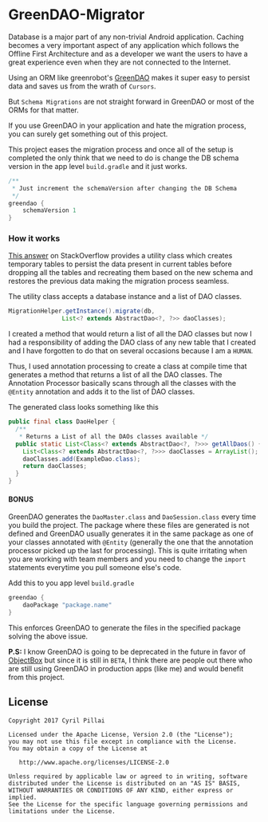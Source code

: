 # GreenDAO-Migrator

Database is a major part of any non-trivial Android application. Caching becomes a very important aspect of any application which follows the Offline First Architecture and as a developer we want the users to have a great experience even when they are not connected to the Internet.

Using an ORM like greenrobot's [GreenDAO](https://github.com/greenrobot/greenDAO) makes it super easy to persist data and saves us from the wrath of `Cursors`.

But `Schema Migrations` are not straight forward in GreenDAO or most of the ORMs for that matter.

If you use GreenDAO in your application and hate the migration process, you can surely get something out of this project.

This project eases the migration process and once all of the setup is completed the only think that we need to do is  change the DB schema version in the app level `build.gradle` and it just works.
```java
/**
 * Just increment the schemaVersion after changing the DB Schema
 */
greendao {
    schemaVersion 1
}
```

### How it works
[This answer](https://stackoverflow.com/questions/13373170/greendao-schema-update-and-data-migration/30334668#30334668) on StackOverflow provides a utility class which creates temporary tables to persist the data present in current tables before dropping all the tables and recreating them based on the new schema and restores the previous data making the migration process seamless.

The utility class accepts a database instance and a list of DAO classes.
```java
MigrationHelper.getInstance().migrate(db,
               List<? extends AbstractDao<?, ?>> daoClasses);
```

I created a method that would return a list of all the DAO classes but now I had a responsibility of adding the DAO class of any new table that I created and I have forgotten to do that on several occasions because I am a `HUMAN`.

Thus, I used annotation processing to create a class at compile time that generates a method that returns a list of all the DAO classes. The Annotation Processor basically scans through all the classes with the `@Entity` annotation and adds it to the list of DAO classes.

The generated class looks something like this

```java
public final class DaoHelper {
  /**
   * Returns a List of all the DAOs classes available */
  public static List<Class<? extends AbstractDao<?, ?>>> getAllDaos() {
  	List<Class<? extends AbstractDao<?, ?>>> daoClasses = ArrayList();
    daoClasses.add(ExampleDao.class);
    return daoClasses;
  }
}
```

#### BONUS
GreenDAO generates the `DaoMaster.class` and `DaoSession.class` every time you build the project. The package where these files are generated is not defined and GreenDAO usually generates it in the same package as one of your classes annotated with `@Entity` (generally the one that the annotation processor picked up the last for processing).
This is quite irritating when you are working with team members and you need to change the `import` statements everytime you pull someone else's code.

Add this to you app level `build.gradle`
```java
greendao {
    daoPackage "package.name"
}
```

This enforces GreenDAO to generate the files in the specified package solving the above issue.

**P.S:** I know GreenDAO is going to be deprecated in the future in favor of [ObjectBox](https://github.com/greenrobot/ObjectBox) but since it is still in `BETA`, I think there are people out there who are still using GreenDAO in production apps (like me) and would benefit from this project.

## License
```
Copyright 2017 Cyril Pillai

Licensed under the Apache License, Version 2.0 (the "License");
you may not use this file except in compliance with the License.
You may obtain a copy of the License at

   http://www.apache.org/licenses/LICENSE-2.0

Unless required by applicable law or agreed to in writing, software
distributed under the License is distributed on an "AS IS" BASIS,
WITHOUT WARRANTIES OR CONDITIONS OF ANY KIND, either express or implied.
See the License for the specific language governing permissions and
limitations under the License.
```
